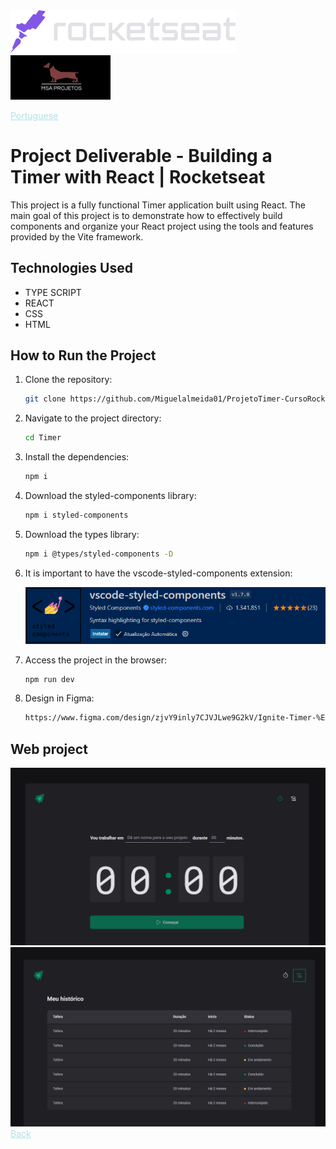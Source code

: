 <img src="img/rocketseat.svg" />

<img src="img/logohulk.png" style="width:9.975rem;text-align: right;"/>

<a href="Readme-pt.md" style="color:#B0E0E6;">Portuguese</a>

# Project Deliverable - Building a Timer with React | Rocketseat

 This project is a fully functional Timer application built using React. The main goal of this project is to demonstrate how to effectively build components and organize your React project using the tools and features provided by the Vite framework.

## Technologies Used 

- TYPE SCRIPT
- REACT 
- CSS 
- HTML 

## How to Run the Project 

1. Clone the repository: 

   ```bash 
   git clone https://github.com/Miguelalmeida01/ProjetoTimer-CursoRocketseat-.git 
   ``` 
2. Navigate to the project directory: 

   ```bash 
   cd Timer
   ``` 

3. Install the dependencies: 

   ```bash 
   npm i 
   ``` 

4. Download the styled-components library: 

   ```bash 
   npm i styled-components 
   ``` 

5. Download the types library: 

   ```bash 
   npm i @types/styled-components -D 
   ``` 

6. It is important to have the vscode-styled-components extension:

   <img src="./img/CapturaEst.png" style="width: 39rem;"/>


7. Access the project in the browser: 

   ```bash
   npm run dev 
   ``` 
   
8. Design in Figma:

   ```bash
   https://www.figma.com/design/zjvY9inly7CJVJLwe9G2kV/Ignite-Timer-%E2%80%A2-Projeto-React?node-id=0-1&t=Hd8siT3udcNs4jDm-0
   ``` 

 ## Web project 
 
 <img src="img/Captura1.png" /> 

 <img src="img/Captura2.png" /> 
 
<a href="https://github.com/Miguelalmeida01/ProjetoTimer-CursoRocketseat-?tab=readme-ov-file#project-delivery---creating-a-landing-page-with-react--rocketseat" style="color:#B0E0E6;" >
Back</a> 